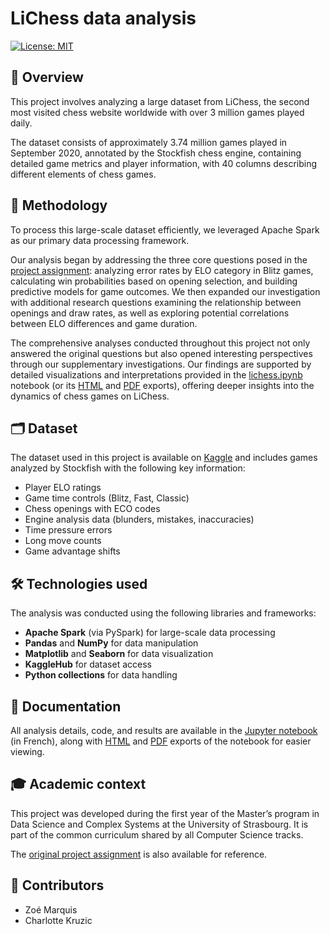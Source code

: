 # LiChess data analysis
[![License: MIT](https://img.shields.io/badge/License-MIT-lightgrey.svg)](https://opensource.org/licenses/MIT)

## 🔎 Overview
This project involves analyzing a large dataset from LiChess, the second most visited chess website worldwide with over 3 million games played daily.

The dataset consists of approximately 3.74 million games played in September 2020, annotated by the Stockfish chess engine, containing detailed game metrics and player information, with 40 columns describing different elements of chess games.

## 📝 Methodology
To process this large-scale dataset efficiently, we leveraged Apache Spark as our primary data processing framework.

Our analysis began by addressing the three core questions posed in the [project assignment](./ressources/project-assignment.pdf): analyzing error rates by ELO category in Blitz games, calculating win probabilities based on opening selection, and building predictive models for game outcomes. We then expanded our investigation with additional research questions examining the relationship between openings and draw rates, as well as exploring potential correlations between ELO differences and game duration.

The comprehensive analyses conducted throughout this project not only answered the original questions but also opened interesting perspectives through our supplementary investigations. Our findings are supported by detailed visualizations and interpretations provided in the [lichess.ipynb](lichess.ipynb) notebook (or its [HTML](lichess.html) and [PDF](lichess.pdf) exports), offering deeper insights into the dynamics of chess games on LiChess.

## 🗂️ Dataset
The dataset used in this project is available on [Kaggle](https://www.kaggle.com/datasets/noobiedatascientist/lichess-september-2020-data) and includes games analyzed by Stockfish with the following key information:

- Player ELO ratings
- Game time controls (Blitz, Fast, Classic)
- Chess openings with ECO codes
- Engine analysis data (blunders, mistakes, inaccuracies)
- Time pressure errors
- Long move counts
- Game advantage shifts

## 🛠️ Technologies used
The analysis was conducted using the following libraries and frameworks:
- **Apache Spark** (via PySpark) for large-scale data processing
- **Pandas** and **NumPy** for data manipulation
- **Matplotlib** and **Seaborn** for data visualization
- **KaggleHub** for dataset access
- **Python collections** for data handling

## 📝 Documentation
All analysis details, code, and results are available in the [Jupyter notebook](lichess.ipynb) (in French), along with [HTML](lichess.html) and [PDF](lichess.pdf) exports of the notebook for easier viewing.

## 🎓 Academic context
This project was developed during the first year of the Master’s program in Data Science and Complex Systems at the University of Strasbourg. It is part of the common curriculum shared by all Computer Science tracks.

The [original project assignment](./ressources/project-assignment.pdf) is also available for reference.

## 👷 Contributors
- Zoé Marquis
- Charlotte Kruzic
